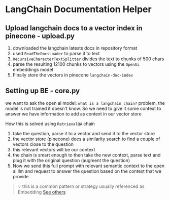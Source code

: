 # LangChain Documentation Helper

## Upload langchain docs to a vector index in pinecone - upload.py
1. downloaded the langchain latests docs in repository format
2. used `ReadTheDocsLoader` to parse it to text
3. `RecursiveCharacterTextSplitter` divides the text to chunks of 500 chars 
4. parse the resulting 12100 chunks to vectors using the `OpenAi` embeddings model
5. Finally store the vectors in pinecone `langchain-doc-index`

## Setting up BE - core.py
we want to ask the open ai model: `what is a langchain chain?`
problem, the model is not trained it doesn't know. So we need to give it some context to answer
we have information to add as context in our vector store

How this is solved using `RetrievalQA` chain
1. take the question, parse it to a vector and send it to the vector store
2. the vector store (pinecone) does a similarity search to find a couple of vectors close to the question
3. this relevant vectors will be our context 
4. the chain is smart enough to then take the new context, parse text and plug it with the original question (augment the question)
5. Now we send this full prompt with relevant semantic context to the open ai llm and request to answer the question based on the context that we provide

> :bulb: this is a common pattern or strategy usually referenced as Embedding [See others](https://www.promptengineering.org/master-prompt-engineering-llm-embedding-and-fine-tuning/)
> 